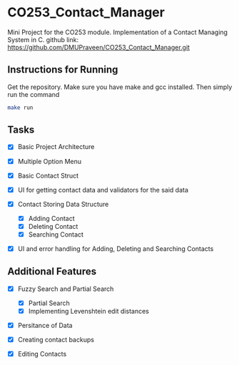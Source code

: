 # CO253_Contact_Manager
Mini Project for the CO253 module. Implementation of a Contact Managing System in C.
github link: https://github.com/DMUPraveen/CO253_Contact_Manager.git

## Instructions for Running
Get the repository. Make sure you have make and gcc installed. Then simply run the command
```bash
make run
```


## Tasks
- [x] Basic Project Architecture
- [x] Multiple Option Menu
- [x] Basic Contact Struct
- [x] UI for getting contact data and validators for the said data
- [x] Contact Storing Data Structure
    - [x] Adding Contact
    - [x] Deleting Contact
    - [x] Searching Contact
- [x] UI and error handling for Adding, Deleting and Searching Contacts


## Additional Features
- [x] Fuzzy Search and Partial Search
    - [x] Partial Search
    - [x] Implementing Levenshtein edit distances
- [x] Persitance of Data
- [x] Creating contact backups
- [x] Editing Contacts

